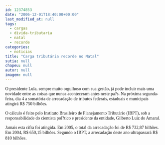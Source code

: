 ```yaml
---
id: 12374853
date: "2006-12-01T18:40:00+00:00"
last_modified_at: null
tags:
  - cargas
  - divida-tributaria
  - natal
  - recorde
categories:
  - noticias
title: "Carga tributária recorde no Natal"
sutia: null
chapeu: null
autor: null
imagem: null
---
```

<p><P><FONT face=Verdana>O presidente Lula, sempre muito orgulhoso com sua gestão, já pode incluir mais uma novidade entre as coisas que nunca aconteceram antes neste pa?s. Na próxima segunda-feira, dia 4 a somatória de arrecadação de tributos federais, estaduais e municipais atingirá R$ 750 bilhões. </FONT></P></p>
<p><P><FONT face=Verdana>O cálculo é feito pelo Instituto Brasileiro de Planejamento Tributário (IBPT), sob a responsabilidade do cientista pol?tico e presidente da entidade, Gilberto Luiz do Amaral.</FONT></P></p>
<p><P><FONT face=Verdana>Jamais esta cifra foi atingida. Em 2005, o total da arrecadação foi de R$ 732,87 bilhões. Em 2004, R$ 650,15 bilhões. Segundo o IBPT, a arrecadação deste ano ultrapassará R$ 810 bilhões</FONT>.</P> </p>
